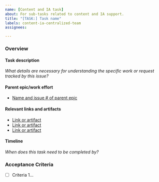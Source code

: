 ```yaml
---
name: [Content and IA task]
about: For sub-tasks related to content and IA support. 
title: "[TASK:] Task name"
labels: content-ia-centralized-team
assignees: 

---
```


### Overview

#### Task description
_What details are necessary for understanding the specific work or request tracked by this issue?_

#### Parent epic/work effort

- [Name and issue # of parent epic]()

#### Relevant links and artifacts

- [Link or artifact]()
- [Link or artifact]()
- [Link or artifact]()

#### Timeline
_When does this task need to be completed by?_


### Acceptance Criteria
- [ ] Criteria 1...

